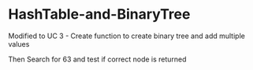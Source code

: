 # HashTable-and-BinaryTree

Modified to UC 3 - Create function to create binary tree and add multiple values

Then Search for 63 and test if correct node is returned